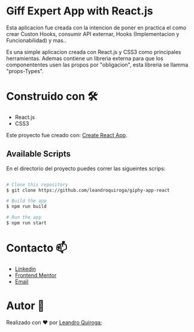 # Giff Expert App with React.js

Esta aplicacion fue creada con la intencion de poner en practica el como crear Custon Hooks, consumir API externar, Hooks (Implementacion y Funcionabilidad) y mas.. 

Es una simple aplicacion creada con React.js y CSS3 como principales herramientas. Ademas contiene un libreria externa para que los componententes usen las propos por "obligacion", esta libreria se llamma "props-Types". 

# Construido con 🛠️
* React.js
* CSS3



Este proyecto fue creado con: [Create React App](https://github.com/facebook/create-react-app).


## Available Scripts

En el directorio del proyecto puedes correr las sigueintes scrips:

```bash

# Clone this repository
$ git clone https://github.com/leandroquiroga/giphy-app-react

# Build the app
$ npm run build

# Run the app
$ npm run start

```
# Contacto 📫
- [Linkedin](https://www.linkedin.com/in/leanquiroga95/)
- [Frontend Mentor](https://www.frontendmentor.io/profile/leandroquiroga)
- [Email](mailto:leandroquiroga9514@gmail.com)

# Autor 👤
Realizado con ❤️ por [Leandro Quiroga](https://github.com/leandroquiroga);